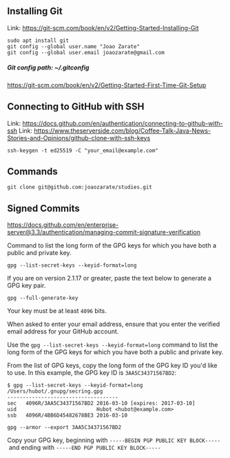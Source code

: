 ## Installing Git

Link: https://git-scm.com/book/en/v2/Getting-Started-Installing-Git

```shell
sudo apt install git
git config --global user.name "Joao Zarate"
git config --global user.email joaozarate@gmail.com
```

##### Git config path: ~/.gitconfig
https://git-scm.com/book/en/v2/Getting-Started-First-Time-Git-Setup


## Connecting to GitHub with SSH

Link: https://docs.github.com/en/authentication/connecting-to-github-with-ssh
Link: https://www.theserverside.com/blog/Coffee-Talk-Java-News-Stories-and-Opinions/github-clone-with-ssh-keys

```shell
ssh-keygen -t ed25519 -C "your_email@example.com"
```


## Commands

```shell
git clone git@github.com:joaozarate/studies.git
```


## Signed Commits

https://docs.github.com/en/enterprise-server@3.3/authentication/managing-commit-signature-verification

Command to list the long form of the GPG keys for which you have both a public and private key.
```shell
gpg --list-secret-keys --keyid-format=long
```

If you are on version 2.1.17 or greater, paste the text below to generate a GPG key pair.
```shell
gpg --full-generate-key
```

Your key must be at least `4096` bits.

When asked to enter your email address, ensure that you enter the verified email address for your GitHub account.

Use the `gpg --list-secret-keys --keyid-format=long` command to list the long form of the GPG keys for which you have both a public and private key.

From the list of GPG keys, copy the long form of the GPG key ID you'd like to use. In this example, the GPG key ID is `3AA5C34371567BD2`:

```shell
$ gpg --list-secret-keys --keyid-format=long
/Users/hubot/.gnupg/secring.gpg
------------------------------------
sec   4096R/3AA5C34371567BD2 2016-03-10 [expires: 2017-03-10]
uid                          Hubot <hubot@example.com>
ssb   4096R/4BB6D45482678BE3 2016-03-10
```


```shell
gpg --armor --export 3AA5C34371567BD2
```

Copy your GPG key, beginning with `-----BEGIN PGP PUBLIC KEY BLOCK-----` and ending with `-----END PGP PUBLIC KEY BLOCK-----`
